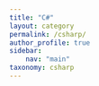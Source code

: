 ```yaml
---
title: "C#"
layout: category
permalink: /csharp/
author_profile: true
sidebar: 
    nav: "main"
taxonomy: csharp
---
```

